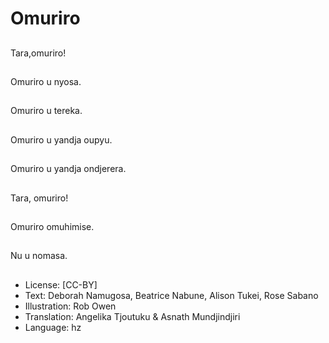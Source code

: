 # Omuriro

##
Tara,omuriro!

##
Omuriro u nyosa.

##
Omuriro u tereka.

##
Omuriro u yandja oupyu.

##
Omuriro u yandja ondjerera.

##
Tara, omuriro!

##
Omuriro omuhimise.

##
Nu u nomasa.

##
* License: [CC-BY]
* Text: Deborah Namugosa, Beatrice Nabune, Alison Tukei, Rose Sabano
* Illustration: Rob Owen
* Translation: Angelika Tjoutuku & Asnath Mundjindjiri
* Language: hz
